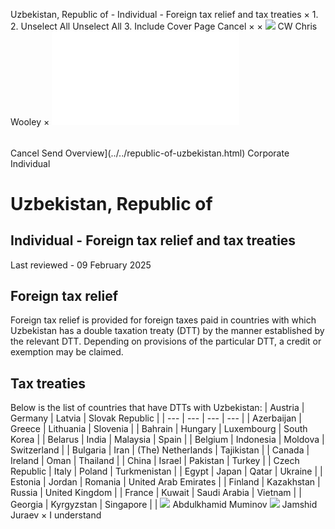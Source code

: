 Uzbekistan, Republic of - Individual - Foreign tax relief and tax treaties
×
1.
2.
Unselect All
Unselect All
3.
Include Cover Page
Cancel
×
×
![](../../-/media/world-wide-tax-summaries/attachments/global---chris-wooley.ashx%3Frev=ac5e5f3223b34096b1afc2a6009c7320&revision=ac5e5f32-23b3-4096-b1af-c2a6009c7320&hash=859B7ADC84DC2CBEC9760E9E6EE7DE6D0A8BFCDF)
CW
Chris Wooley
×
![](foreign-tax-relief-and-tax-treaties.html)
######
Cancel
Send
Overview](../../republic-of-uzbekistan.html)
Corporate
Individual
# Uzbekistan, Republic of
## Individual - Foreign tax relief and tax treaties
Last reviewed - 09 February 2025
## Foreign tax relief
Foreign tax relief is provided for foreign taxes paid in countries with which Uzbekistan has a double taxation treaty (DTT) by the manner established by the relevant DTT. Depending on provisions of the particular DTT, a credit or exemption may be claimed.
## Tax treaties
Below is the list of countries that have DTTs with Uzbekistan:
| Austria | Germany | Latvia | Slovak Republic |
| --- | --- | --- | --- |
| Azerbaijan | Greece | Lithuania | Slovenia |
| Bahrain | Hungary | Luxembourg | South Korea |
| Belarus | India | Malaysia | Spain |
| Belgium | Indonesia | Moldova | Switzerland |
| Bulgaria | Iran | (The) Netherlands | Tajikistan |
| Canada | Ireland | Oman | Thailand |
| China | Israel | Pakistan | Turkey |
| Czech Republic | Italy | Poland | Turkmenistan |
| Egypt | Japan | Qatar | Ukraine |
| Estonia | Jordan | Romania | United Arab Emirates |
| Finland | Kazakhstan | Russia | United Kingdom |
| France | Kuwait | Saudi Arabia | Vietnam |
| Georgia | Kyrgyzstan | Singapore |  |
![](../../-/media/world-wide-tax-summaries/republicofuzbekistanabdulkhamid-muminovuzbekistan--abdulkhamid-muminovjpg20210713101151824.ashx%3Frev=ba5e2d7db6f4491695d9e037fd7e5e28&revision=ba5e2d7d-b6f4-4916-95d9-e037fd7e5e28&hash=37862B6B2F5350E75B31277ACD97347535B8AA2A)
Abdulkhamid Muminov
![](../../-/media/world-wide-tax-summaries/republicofuzbekistanjamshid-juraevjamshid-juraev-croppedsquarejpg20220109234056130.ashx%3Frev=6a043517e0504fc4af855455f9abbc2a&revision=6a043517-e050-4fc4-af85-5455f9abbc2a&hash=F238BF8DA406B291A55051D57223F8B396BA7FA5)
Jamshid Juraev
×
I understand
